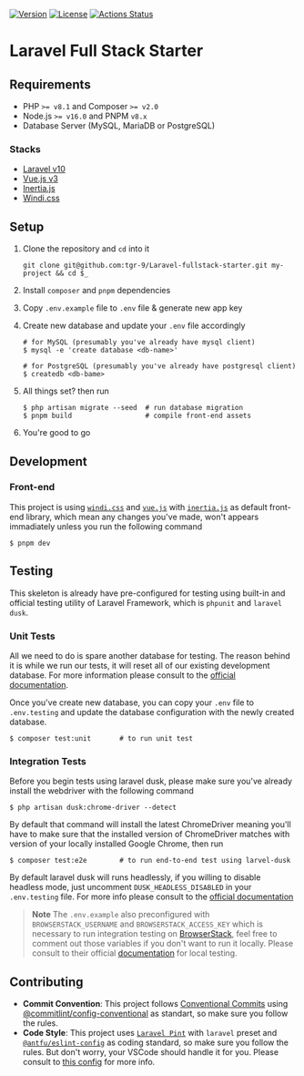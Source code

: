[![Version](https://img.shields.io/packagist/v/creasi/skeleton)](https://packagist.org/packages/creasi/skeleton)
[![License](https://img.shields.io/packagist/l/creasi/skeleton)](https://github.com/tgr-9/Laravel-fullstack-starter/blob/master/LICENSE)
[![Actions Status](https://github.com/tgr-9/Laravel-fullstack-starter/actions/workflows/main.yml/badge.svg)](https://github.com/tgr-9/Laravel-fullstack-starter/actions)

# Laravel Full Stack Starter

## Requirements

- PHP `>= v8.1` and Composer `>= v2.0`
- Node.js `>= v16.0` and PNPM `v8.x`
- Database Server (MySQL, MariaDB or PostgreSQL)

### Stacks
- [Laravel v10](https://laravel.com/docs/10.x)
- [Vue.js v3](https://vuejs.org)
- [Inertia.js](https://inertiajs.com)
- [Windi.css](https://windicss.org)

## Setup

1. Clone the repository and `cd` into it

   ```shell
   git clone git@github.com:tgr-9/Laravel-fullstack-starter.git my-project && cd $_
   ```
2. Install `composer` and `pnpm` dependencies
3. Copy `.env.example` file to `.env` file & generate new app key
4. Create new database and update your `.env` file accordingly

   ```shell
   # for MySQL (presumably you've already have mysql client)
   $ mysql -e 'create database <db-name>'

   # for PostgreSQL (presumably you've already have postgresql client)
   $ createdb <db-bame>
   ```
5. All things set? then run

   ```shell
   $ php artisan migrate --seed  # run database migration
   $ pnpm build                  # compile front-end assets
   ```
6. You're good to go

## Development

### Front-end

This project is using [`windi.css`](https://windicss.org/) and [`vue.js`](https://vuejs.org/) with [`inertia.js`](https://inertiajs.com/) as default front-end library, which mean any changes you've made, won't appears immadiately unless you run the following command

```shell
$ pnpm dev
```

## Testing

This skeleton is already have pre-configured for testing using built-in and official testing utility of Laravel Framework, which is `phpunit` and `laravel dusk`.

### Unit Tests

All we need to do is spare another database for testing. The reason behind it is while we run our tests, it will reset all of our existing development database. For more information please consult to the [official documentation](https://laravel.com/docs/testing#environment).

Once you've create new database, you can copy your `.env` file to `.env.testing` and update the database configuration with the newly created database.

```shell
$ composer test:unit       # to run unit test
```

### Integration Tests

Before you begin tests using laravel dusk, please make sure you've already install the webdriver with the following command

```shell
$ php artisan dusk:chrome-driver --detect
```

By default that command will install the latest ChromeDriver meaning you'll have to make sure that the installed version of ChromeDriver matches with version of your locally installed Google Chrome, then run

```shell
$ composer test:e2e        # to run end-to-end test using larvel-dusk
```

By default laravel dusk will runs headlessly, if you willing to disable headless mode, just uncomment `DUSK_HEADLESS_DISABLED` in your `.env.testing` file. For more info please consult to the [official documentation](https://laravel.com/docs/dusk)

> **Note**
> The `.env.example` also preconfigured with `BROWSERSTACK_USERNAME` and `BROWSERSTACK_ACCESS_KEY` which is necessary to run integration testing on [BrowserStack](https://automate.browserstack.com/), feel free to comment out those variables if you don't want to run it locally. Please consult to their official [documentation](https://www.browserstack.com/docs/local-testing) for local testing.

## Contributing
- **Commit Convention**: This project follows [Conventional Commits](https://www.conventionalcommits.org/en/v1.0.0/) using [@commitlint/config-conventional](https://github.com/conventional-changelog/commitlint/tree/master/@commitlint/config-conventional) as standart, so make sure you follow the rules.
- **Code Style**: This project uses [`Laravel Pint`](https://laravel.com/docs/pint) with `laravel` preset and [`@antfu/eslint-config`](https://github.com/antfu/eslint-config) as coding standard, so make sure you follow the rules. But don't worry, your VSCode should handle it for you. Please consult to [this config](.vscode/settings.json) for more info.
